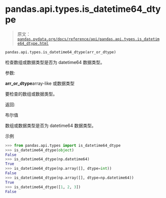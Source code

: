 # pandas.api.types.is_datetime64_dtype

> 原文：[`pandas.pydata.org/docs/reference/api/pandas.api.types.is_datetime64_dtype.html`](https://pandas.pydata.org/docs/reference/api/pandas.api.types.is_datetime64_dtype.html)

```py
pandas.api.types.is_datetime64_dtype(arr_or_dtype)
```

检查数组或数据类型是否为 datetime64 数据类型。

参数:

**arr_or_dtype**array-like 或数据类型

要检查的数组或数据类型。

返回:

布尔值

数组或数据类型是否为 datetime64 数据类型。

示例

```py
>>> from pandas.api.types import is_datetime64_dtype
>>> is_datetime64_dtype(object)
False
>>> is_datetime64_dtype(np.datetime64)
True
>>> is_datetime64_dtype(np.array([], dtype=int))
False
>>> is_datetime64_dtype(np.array([], dtype=np.datetime64))
True
>>> is_datetime64_dtype([1, 2, 3])
False 
```
